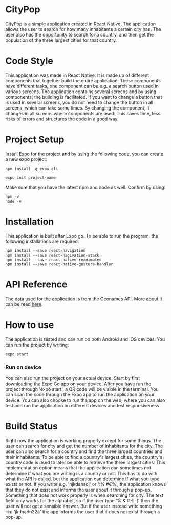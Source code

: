 # CityPop
CityPop is a simple application created in React Native. The application allows the user to search for how many inhabitants a certain city has. The user also has the opportunity to search for a country, and then get the population of the three largest cities for that country.

# Code Style
This application was made in React Native. It is made up of different components that together build the entire application. These components have different tasks, one component can be e.g. a search button used in various screens. The application contains several screens and by using components, the building is facilitated. If you want to change a button that is used in several screens, you do not need to change the button in all screens, which can take some times. By changing the component, it changes in all screens where components are used.  This saves time, less risks of errors and structures the code in a good way.

# Project Setup
Install Expo for the project and by using the following code, you can create a new expo project:
```
npm install -g expo-cli

expo init project-name
```

Make sure that you have the latest npm and node as well. Confirm by using: 
```
npm -v
node -v
```

# Installation
This application is built after Expo go. To be able to run the program, the following installations are required:
```
npm install --save react-navigation
npm install --save react-nagivation-stack
npm install --save react-native-reanimated 
npm install --save react-native-gesture-handler
```

# API Reference
The data used for the application is from the Geonames API. More about it can be read [here](
http://www.geonames.org/export/geonames-search.html).

# How to use
The application is tested and can run on both Android and iOS devices. You can run the project by writing:
```
expo start
```
### Run on device 
You can also run the project on your actual device. Start by first downloading the Expo Go app on your device. After you have run the project through 'expo start', a QR code will be visible in the terminal. You can scan the code through the Expo app to run the application on your device. You can also choose to run the app on the web, where you can also test and run the application on different devices and test responsiveness.

# Build Status
Right now the application is working properly except for some things. The user can search for city and get the number of inhabitants for the city. The user can also search for a country and find the three largest countries and their inhabitants. To be able to find a country's largest cities, the country's country code is used to later be able to retrieve the three largest cities. This implementation option means that the application can sometimes not determine if what you are writing is a country or not. This has to do with what the API is called, but the application can determine if what you type exists or not. If you write e.g. 'njkdansdj' or ':% #€%', the application knows that they do not exist and informs the user about it through a pop-up. Something that does not work properly is when searching for city. The text field only works for the alphabet, so if the user type '% & # € :(' then the user will not get a sensible answer. But if the user instead write something like 'jkdnadn32ä' the app informs the user that it does not exist through a pop-up.
